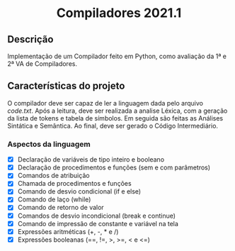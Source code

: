 <h1 align="center">Compiladores 2021.1</h1>

## Descrição
Implementação de um Compilador feito em Python, como avaliação da 1ª e 2ª VA de Compiladores.

## Características do projeto

O compilador deve ser capaz de ler a linguagem dada pelo arquivo *code.txt*. Após a leitura, deve ser realizada a analise Léxica, com a geração da lista de tokens e tabela de símbolos. Em seguida são feitas as Análises Sintática e Semântica. Ao final, deve ser gerado o Código Intermediário.

### Aspectos da linguagem
- [x]  Declaração de variáveis de tipo inteiro e booleano
- [x]  Declaração de procedimentos e funções (sem e com parâmetros)
- [x] Comandos de atribuição
- [x] Chamada de procedimentos e funções
- [x] Comando de desvio condicional (if e else)
- [x] Comando de laço (while)
- [x] Comando de retorno de valor
- [x] Comandos de desvio incondicional (break e continue)
- [x] Comando de impressão de constante e variável na tela
- [x]  Expressões aritméticas (+, -, * e /)
- [x]  Expressões booleanas (==, !=, >, >=, < e <=)
